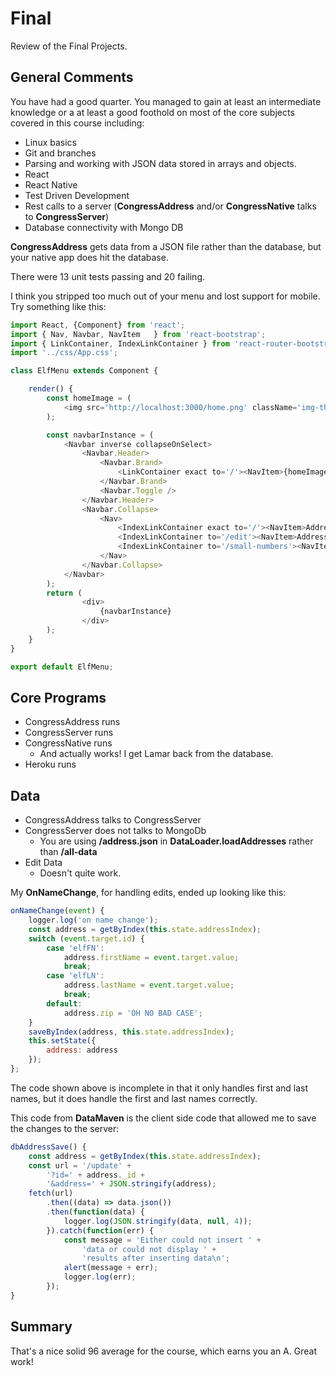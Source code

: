 # Final

Review of the Final Projects.

## General Comments

You have had a good quarter. You managed to gain at least an intermediate knowledge or a at least a good foothold on most of the core subjects covered in this course including:

- Linux basics
- Git and branches
- Parsing and working with JSON data stored in arrays and objects.
- React
- React Native
- Test Driven Development
- Rest calls to a server (**CongressAddress** and/or **CongressNative** talks to **CongressServer**)
- Database connectivity with Mongo DB

**CongressAddress** gets data from a JSON file rather than the database, but your native app does hit the database.

There were 13 unit tests passing and 20 failing.

I think you stripped too much out of your menu and lost support for mobile. Try something like this:

```javascript
import React, {Component} from 'react';
import { Nav, Navbar, NavItem   } from 'react-bootstrap';
import { LinkContainer, IndexLinkContainer } from 'react-router-bootstrap';
import '../css/App.css';

class ElfMenu extends Component {

    render() {
        const homeImage = (
            <img src='http://localhost:3000/home.png' className='img-thumbnail' alt='Responsive Logo' />
        );

        const navbarInstance = (
            <Navbar inverse collapseOnSelect>
                <Navbar.Header>
                    <Navbar.Brand>
                        <LinkContainer exact to='/'><NavItem>{homeImage}</NavItem></LinkContainer>
                    </Navbar.Brand>
                    <Navbar.Toggle />
                </Navbar.Header>
                <Navbar.Collapse>
                    <Nav>
                        <IndexLinkContainer exact to='/'><NavItem>Address Show</NavItem></IndexLinkContainer>
                        <IndexLinkContainer to='/edit'><NavItem>Address Edit</NavItem></IndexLinkContainer>
                        <IndexLinkContainer to='/small-numbers'><NavItem>Show Number</NavItem></IndexLinkContainer>
                    </Nav>
                </Navbar.Collapse>
            </Navbar>
        );
        return (
                <div>
                    {navbarInstance}
                </div>
        );
    }
}

export default ElfMenu;
```

## Core Programs

- CongressAddress runs
- CongressServer runs
- CongressNative runs
  - And actually works! I get Lamar back from the database.
- Heroku runs

## Data

- CongressAddress talks to CongressServer
- CongressServer does not talks to MongoDb
  - You are using **/address.json** in **DataLoader.loadAddresses** rather than **/all-data**
- Edit Data
  - Doesn't quite work.

My **OnNameChange**, for handling edits, ended up looking like this:

```javascript
onNameChange(event) {
    logger.log('on name change');
    const address = getByIndex(this.state.addressIndex);
    switch (event.target.id) {
        case 'elfFN':
            address.firstName = event.target.value;
            break;
        case 'elfLN':
            address.lastName = event.target.value;
            break;
        default:
            address.zip = 'OH NO BAD CASE';
    }
    saveByIndex(address, this.state.addressIndex);
    this.setState({
        address: address
    });
};
```

The code shown above is incomplete in that it only handles first and last names, but it does handle the first and last names correctly.

This code from **DataMaven** is the client side code that allowed me to save the changes to the server:

```javascript
dbAddressSave() {
    const address = getByIndex(this.state.addressIndex);
    const url = '/update' +
        '?id=' + address._id +
        '&address=' + JSON.stringify(address);
    fetch(url)
        .then((data) => data.json())
        .then(function(data) {
            logger.log(JSON.stringify(data, null, 4));
        }).catch(function(err) {
            const message = 'Either could not insert ' +
                'data or could not display ' +
                'results after inserting data\n';
            alert(message + err);
            logger.log(err);
        });
}
```

## Summary

That's a nice solid 96 average for the course, which earns you an A. Great work!
